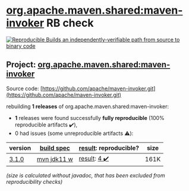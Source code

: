 [org.apache.maven.shared:maven-invoker](https://search.maven.org/artifact/org.apache.maven.shared/maven-invoker/) RB check
=======

[![Reproducible Builds](https://reproducible-builds.org/images/logos/rb.svg) an independently-verifiable path from source to binary code](https://reproducible-builds.org/)

## Project: [org.apache.maven.shared:maven-invoker](https://search.maven.org/artifact/org.apache.maven.shared/maven-invoker/)

Source code: [https://github.com/apache/maven-invoker.git](https://github.com/apache/maven-invoker.git)

rebuilding **1 releases** of org.apache.maven.shared:maven-invoker:
- **1** releases were found successfully **fully reproducible** (100% reproducible artifacts :heavy_check_mark:),
- 0 had issues (some unreproducible artifacts :warning:):

| version | [build spec](/BUILDSPEC.md) | [result](https://reproducible-builds.org/docs/jvm/): reproducible? | size |
| -- | --------- | ------ | -- |
| [3.1.0](https://search.maven.org/artifact/org.apache.maven.shared/maven-invoker/3.1.0/pom) | [mvn jdk11 w](maven-invoker-3.1.0.buildspec) | [result](maven-invoker-3.1.0.buildinfo): [4 :heavy_check_mark: ](maven-invoker-3.1.0.buildcompare) | 161K |

<i>(size is calculated without javadoc, that has been excluded from reproducibility checks)</i>
